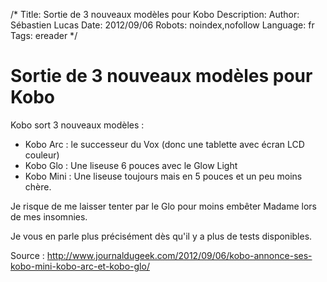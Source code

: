 /*
Title: Sortie de 3 nouveaux modèles pour Kobo
Description: 
Author: Sébastien Lucas
Date: 2012/09/06
Robots: noindex,nofollow
Language: fr
Tags: ereader
*/
# Sortie de 3 nouveaux modèles pour Kobo

Kobo sort 3 nouveaux modèles : 
*	Kobo Arc : le successeur du Vox (donc une tablette avec écran LCD couleur)
*	Kobo Glo : Une liseuse 6 pouces avec le Glow Light
*	Kobo Mini : Une liseuse toujours mais en 5 pouces et un peu moins chère.

Je risque de me laisser tenter par le Glo pour moins embêter Madame lors de mes insomnies.

Je vous en parle plus précisément dès qu'il y a plus de tests disponibles.

Source : http://www.journaldugeek.com/2012/09/06/kobo-annonce-ses-kobo-mini-kobo-arc-et-kobo-glo/
